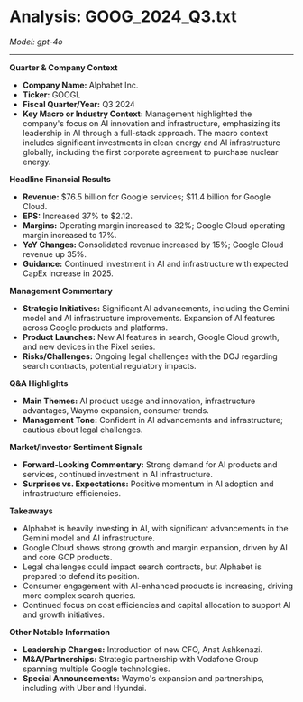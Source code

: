 # Analysis: GOOG_2024_Q3.txt

*Model: gpt-4o*

---

**Quarter & Company Context**
- **Company Name:** Alphabet Inc.
- **Ticker:** GOOGL
- **Fiscal Quarter/Year:** Q3 2024
- **Key Macro or Industry Context:** Management highlighted the company's focus on AI innovation and infrastructure, emphasizing its leadership in AI through a full-stack approach. The macro context includes significant investments in clean energy and AI infrastructure globally, including the first corporate agreement to purchase nuclear energy.

**Headline Financial Results**
- **Revenue:** $76.5 billion for Google services; $11.4 billion for Google Cloud.
- **EPS:** Increased 37% to $2.12.
- **Margins:** Operating margin increased to 32%; Google Cloud operating margin increased to 17%.
- **YoY Changes:** Consolidated revenue increased by 15%; Google Cloud revenue up 35%.
- **Guidance:** Continued investment in AI and infrastructure with expected CapEx increase in 2025.

**Management Commentary**
- **Strategic Initiatives:** Significant AI advancements, including the Gemini model and AI infrastructure improvements. Expansion of AI features across Google products and platforms.
- **Product Launches:** New AI features in search, Google Cloud growth, and new devices in the Pixel series.
- **Risks/Challenges:** Ongoing legal challenges with the DOJ regarding search contracts, potential regulatory impacts.

**Q&A Highlights**
- **Main Themes:** AI product usage and innovation, infrastructure advantages, Waymo expansion, consumer trends.
- **Management Tone:** Confident in AI advancements and infrastructure; cautious about legal challenges.

**Market/Investor Sentiment Signals**
- **Forward-Looking Commentary:** Strong demand for AI products and services, continued investment in AI infrastructure.
- **Surprises vs. Expectations:** Positive momentum in AI adoption and infrastructure efficiencies.

**Takeaways**
- Alphabet is heavily investing in AI, with significant advancements in the Gemini model and AI infrastructure.
- Google Cloud shows strong growth and margin expansion, driven by AI and core GCP products.
- Legal challenges could impact search contracts, but Alphabet is prepared to defend its position.
- Consumer engagement with AI-enhanced products is increasing, driving more complex search queries.
- Continued focus on cost efficiencies and capital allocation to support AI and growth initiatives.

**Other Notable Information**
- **Leadership Changes:** Introduction of new CFO, Anat Ashkenazi.
- **M&A/Partnerships:** Strategic partnership with Vodafone Group spanning multiple Google technologies.
- **Special Announcements:** Waymo's expansion and partnerships, including with Uber and Hyundai.